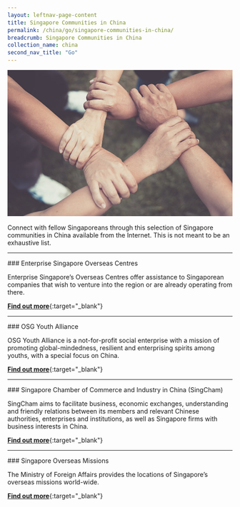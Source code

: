```yaml
---
layout: leftnav-page-content
title: Singapore Communities in China
permalink: /china/go/singapore-communities-in-china/
breadcrumb: Singapore Communities in China
collection_name: china
second_nav_title: "Go"
---
```


![banner-singapore-communities-in-china](\images\china\sg-communities-new.jpg)

Connect with fellow Singaporeans through this selection of Singapore communities in China available from the Internet. This is not meant to be an exhaustive list.

<hr/>
### Enterprise Singapore Overseas Centres

Enterprise Singapore’s Overseas Centres offer assistance to Singaporean companies that wish to venture into the region or are already operating from there.

[**Find out more**](https://www.enterprisesg.gov.sg/contact/overseas-centres){:target="_blank"}

<hr/>
### OSG Youth Alliance

OSG Youth Alliance is a not-for-profit social enterprise with a mission of promoting global-mindedness, resilient and enterprising spirits among youths, with a special focus on China.

[**Find out more**](http://www.osg.sg){:target="_blank"}

<hr/>
### Singapore Chamber of Commerce and Industry in China (SingCham)

SingCham aims to facilitate business, economic exchanges, understanding and friendly relations between its members and relevant Chinese authorities, enterprises and institutions, as well as Singapore firms with business interests in China.

[**Find out more**](http://www.singcham.com.cn){:target="_blank"}

<hr/>
### Singapore Overseas Missions

The Ministry of Foreign Affairs provides the locations of Singapore’s overseas missions world-wide.

[**Find out more**](https://www.mfa.gov.sg/Overseas-Missions){:target="_blank"}
